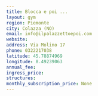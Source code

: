```yaml
---
title: Blocca e poi ...
layout: gym
region: Piemonte
city: Colazza (NO)
email: info@ilpalazzettoepoi.com
website: 
address: Via Molino 17
phone: 0322217038
latitude: 45.78874969
longitude: 8.49239063
annual_fee: 
ingress_price: 
structures: 
monthly_subscription_price: None
---
```



